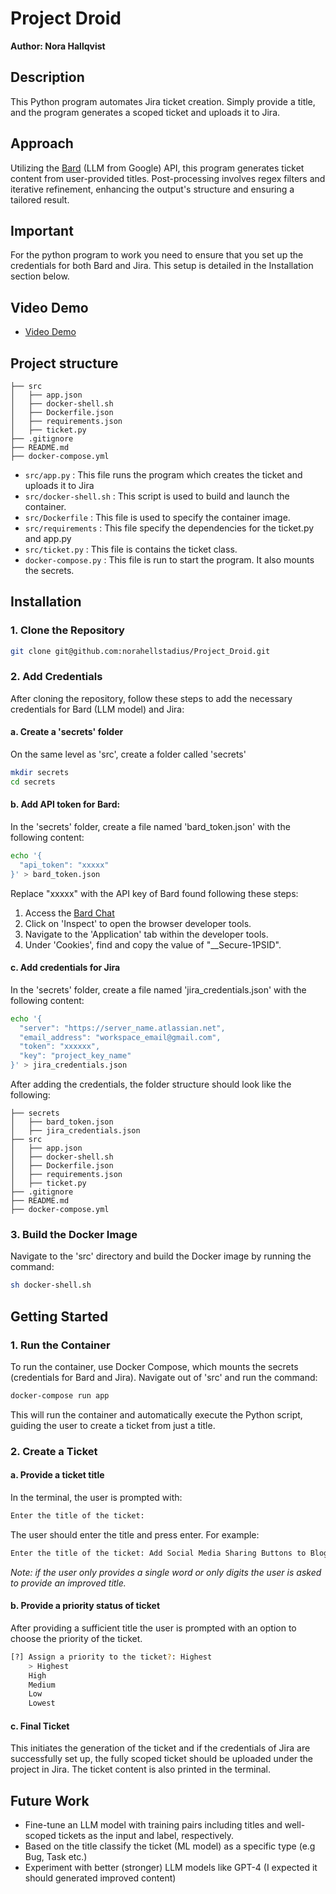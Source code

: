 # Project Droid
**Author: Nora Hallqvist**

## Description 
This Python program automates Jira ticket creation. Simply provide a title, and the program generates a scoped ticket and uploads it to Jira. 

## Approach 
Utilizing the [Bard](https://bard.google.com/chat) (LLM from Google) API, this program generates ticket content from user-provided titles. Post-processing involves regex filters and iterative refinement, enhancing the output's structure and ensuring a tailored result. 

## Important
For the python program to work you need to ensure that you set up the credentials for both Bard and Jira. This setup is detailed in the Installation section below.

## Video Demo
* [Video Demo](https://youtu.be/riW-bcDoXj0)

## Project structure 

```
├── src
│   ├── app.json
│   ├── docker-shell.sh
│   ├── Dockerfile.json
│   ├── requirements.json
│   ├── ticket.py
├── .gitignore
├── README.md
├── docker-compose.yml
```

* `src/app.py` : This file runs the program which creates the ticket and uploads it to Jira 
* `src/docker-shell.sh` : This script is used to build and launch the container.
* `src/Dockerfile` : This file is used to specify the container image.
* `src/requirements` : This file specify the dependencies for the ticket.py and app.py
* `src/ticket.py` : This file is contains the ticket class.
* `docker-compose.py` : This file is run to start the program. It also mounts the secrets.


## Installation 

### 1. Clone the Repository

```bash
git clone git@github.com:norahellstadius/Project_Droid.git
```

### 2. Add Credentials

After cloning the repository, follow these steps to add the necessary credentials for Bard (LLM model) and Jira:

#### a. Create a 'secrets' folder

On the same level as 'src', create a folder called 'secrets'

```bash
mkdir secrets
cd secrets
```

#### b. Add API token for Bard:

In the 'secrets' folder, create a file named 'bard_token.json' with the following content:

```bash
echo '{
  "api_token": "xxxxx"
}' > bard_token.json
```

Replace "xxxxx" with the API key of Bard found following these steps: 
1. Access the [Bard Chat](https://bard.google.com/chat) 
2. Click on 'Inspect' to open the browser developer tools.
3. Navigate to the 'Application' tab within the developer tools.
3. Under 'Cookies', find and copy the value of "__Secure-1PSID".

#### c. Add credentials for Jira

In the 'secrets' folder, create a file named 'jira_credentials.json' with the following content:

```bash
echo '{
  "server": "https://server_name.atlassian.net",
  "email_address": "workspace_email@gmail.com",
  "token": "xxxxxx",
  "key": "project_key_name"
}' > jira_credentials.json
```

After adding the credentials, the folder structure should look like the following: 

```
├── secrets
│   ├── bard_token.json
│   ├── jira_credentials.json
├── src
│   ├── app.json
│   ├── docker-shell.sh
│   ├── Dockerfile.json
│   ├── requirements.json
│   ├── ticket.py
├── .gitignore
├── README.md
├── docker-compose.yml
```

### 3. Build the Docker Image

Navigate to the 'src' directory and build the Docker image by running the command:

```bash
sh docker-shell.sh
```
## Getting Started 

### 1. Run the Container

To run the container, use Docker Compose, which mounts the secrets (credentials for Bard and Jira). Navigate out of 'src' and run the command:

```bash
docker-compose run app
```

This will run the container and automatically execute the Python script, guiding the user to create a ticket from just a title.

### 2. Create a Ticket

#### a. Provide a ticket title 

In the terminal, the user is prompted with:

```bash
Enter the title of the ticket:
```

The user should enter the title and press enter. For example:

```bash
Enter the title of the ticket: Add Social Media Sharing Buttons to Blog Posts
```

*Note: if the user only provides a single word or only digits the user is asked to provide an improved title.* 

#### b. Provide a priority status of ticket

After providing a sufficient title the user is prompted with an option to choose the priority of the ticket. 

```bash
[?] Assign a priority to the ticket?: Highest
    > Highest
    High
    Medium
    Low
    Lowest
```

#### c. Final Ticket
This initiates the generation of the ticket and if the credentials of Jira are successfully set up, the fully scoped ticket should be uploaded under the project in Jira. The ticket content is also printed in the terminal.

## Future Work 
- Fine-tune an LLM model with training pairs including titles and well-scoped tickets as the input and label, respectively.
- Based on the title classify the ticket (ML model) as a specific type (e.g Bug, Task etc.)
- Experiment with better (stronger) LLM models like GPT-4 (I expected it should generated improved content)